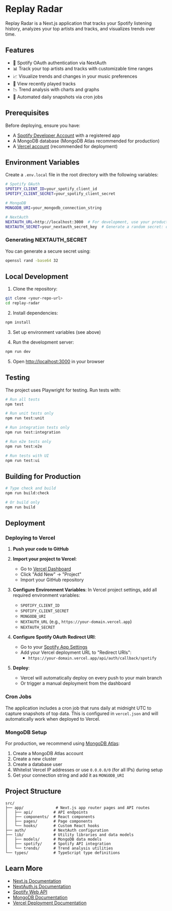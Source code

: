 # Replay Radar

Replay Radar is a Next.js application that tracks your Spotify listening history, analyzes your top artists and tracks, and visualizes trends over time.

## Features

- 🔐 Spotify OAuth authentication via NextAuth
- 📊 Track your top artists and tracks with customizable time ranges
- 📈 Visualize trends and changes in your music preferences
- 🎵 View recently played tracks
- 📉 Trend analysis with charts and graphs
- 🔄 Automated daily snapshots via cron jobs

## Prerequisites

Before deploying, ensure you have:

- A [Spotify Developer Account](https://developer.spotify.com/dashboard) with a registered app
- A MongoDB database (MongoDB Atlas recommended for production)
- A [Vercel account](https://vercel.com) (recommended for deployment)

## Environment Variables

Create a `.env.local` file in the root directory with the following variables:

```bash
# Spotify OAuth
SPOTIFY_CLIENT_ID=your_spotify_client_id
SPOTIFY_CLIENT_SECRET=your_spotify_client_secret

# MongoDB
MONGODB_URI=your_mongodb_connection_string

# NextAuth
NEXTAUTH_URL=http://localhost:3000  # For development, use your production URL in production
NEXTAUTH_SECRET=your_nextauth_secret_key  # Generate a random secret: openssl rand -base64 32
```

### Generating NEXTAUTH_SECRET

You can generate a secure secret using:

```bash
openssl rand -base64 32
```

## Local Development

1. Clone the repository:
```bash
git clone <your-repo-url>
cd replay-radar
```

2. Install dependencies:
```bash
npm install
```

3. Set up environment variables (see above)

4. Run the development server:
```bash
npm run dev
```

5. Open [http://localhost:3000](http://localhost:3000) in your browser

## Testing

The project uses Playwright for testing. Run tests with:

```bash
# Run all tests
npm test

# Run unit tests only
npm run test:unit

# Run integration tests only
npm run test:integration

# Run e2e tests only
npm run test:e2e

# Run tests with UI
npm run test:ui
```

## Building for Production

```bash
# Type check and build
npm run build:check

# Or build only
npm run build
```

## Deployment

### Deploying to Vercel

1. **Push your code to GitHub**

2. **Import your project to Vercel**:
   - Go to [Vercel Dashboard](https://vercel.com/dashboard)
   - Click "Add New" → "Project"
   - Import your GitHub repository

3. **Configure Environment Variables**:
   In Vercel project settings, add all required environment variables:
   - `SPOTIFY_CLIENT_ID`
   - `SPOTIFY_CLIENT_SECRET`
   - `MONGODB_URI`
   - `NEXTAUTH_URL` (e.g., `https://your-domain.vercel.app`)
   - `NEXTAUTH_SECRET`

4. **Configure Spotify OAuth Redirect URI**:
   - Go to your [Spotify App Settings](https://developer.spotify.com/dashboard)
   - Add your Vercel deployment URL to "Redirect URIs":
     - `https://your-domain.vercel.app/api/auth/callback/spotify`

5. **Deploy**:
   - Vercel will automatically deploy on every push to your main branch
   - Or trigger a manual deployment from the dashboard

### Cron Jobs

The application includes a cron job that runs daily at midnight UTC to capture snapshots of top data. This is configured in `vercel.json` and will automatically work when deployed to Vercel.

### MongoDB Setup

For production, we recommend using [MongoDB Atlas](https://www.mongodb.com/cloud/atlas):

1. Create a MongoDB Atlas account
2. Create a new cluster
3. Create a database user
4. Whitelist Vercel IP addresses or use `0.0.0.0/0` (for all IPs) during setup
5. Get your connection string and add it as `MONGODB_URI`

## Project Structure

```
src/
├── app/              # Next.js app router pages and API routes
│   ├── api/         # API endpoints
│   ├── components/  # React components
│   ├── pages/       # Page components
│   └── hooks/       # Custom React hooks
├── auth/            # NextAuth configuration
├── lib/             # Utility libraries and data models
│   ├── models/      # MongoDB data models
│   ├── spotify/     # Spotify API integration
│   └── trends/      # Trend analysis utilities
└── types/           # TypeScript type definitions
```

## Learn More

- [Next.js Documentation](https://nextjs.org/docs)
- [NextAuth.js Documentation](https://next-auth.js.org)
- [Spotify Web API](https://developer.spotify.com/documentation/web-api)
- [MongoDB Documentation](https://docs.mongodb.com)
- [Vercel Deployment Documentation](https://vercel.com/docs)
